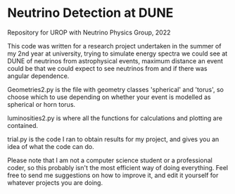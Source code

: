 # Neutrino Detection at DUNE
Repository for UROP with Neutrino Physics Group, 2022

This code was written for a research project undertaken in the summer of my 2nd year at university, trying to simulate energy spectra we could see at 
DUNE of neutrinos from astrophysical events, maximum distance an event could be that we could expect to see neutrinos from and if there was angular 
dependence.

Geometries2.py is the file with geometry classes 'spherical' and 'torus', so choose which to use depending on whether your event is modelled as 
spherical or horn torus.

luminosities2.py is where all the functions for calculations and plotting are contained. 

trial.py is the code I ran to obtain results for my project, and gives you an idea of what the code can do.

Please note that I am not a computer science student or a professional coder, so this probably isn't the most efficient way of doing everything. Feel free
to send me suggestions on how to improve it, and edit it yourself for whatever projects you are doing. 
